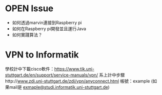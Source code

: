 # OPEN Issue
- 如何透過marvin連接到Raspberry pi
- 如何在Raspberry pi開發並且運行Java
- 如何實踐算法？


# VPN to Informatik 


學校計中下載cisco軟件：https://www.tik.uni-stuttgart.de/en/support/service-manuals/vpn/
系上計中步驟http://www.zdi.uni-stuttgart.de/zdi/vpn/anyconnect.html
帳號：example (如果mail是 exmaple@studi.informatik.uni-stuttgart.de)